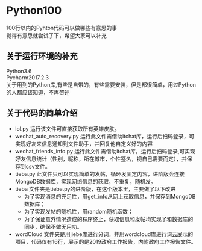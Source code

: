 # Python100
100行以内的Pyhton代码可以做哪些有意思的事<br>
觉得有意思就尝试了下，希望大家可以补充<br>
## 关于运行环境的补充
Python3.6<br>
Pycharm2017.2.3<br>
关于用到的Python库,有些是自带的，有些需要安装，但是都很简单，用过Python的人都应该知道，不再赘述<br>

## 关于代码的简单介绍
- lol.py 运行该文件可直接获取所有英雄皮肤。<br>
- wechat_auto_recovery.py 运行此文件需借助itchat库，运行后扫码登录，可实现好友来信息通知到文件助手，并回复他自定义好的内容<br>
- wechat_friends_info.py 运行此文件需借助itchat库，运行后扫码登录,可实现好友信息统计（性别，昵称，所在城市，个性签名，视自己需要而定），并保存到csv文件。<br>
- tieba.py 此文件只可以实现简单的发帖，循环发固定内容，进阶版会连接MongoDB数据库，实现网络信息的获取，不重复，随机发。
- tieba 文件夹是tieba.py的进阶版，在这个版本里，主要做了以下改进
  - 为了实现消息的充足性，用get_info从网上获取信息，并保存到MongoDB数据库；
  - 为了实现发帖的随机性，用random随机函数；
  - 为了保证意外情况造成的程序终止，获取信息和发帖均实现了和数据库的同步，确保不做无用功。
- wordCloud 文件夹是用jiebe库进行分词，并用wordcloud库进行词云展示的项目，代码仅有16行，展示的是2019政府工作报告，内附政府工作报告文件。 